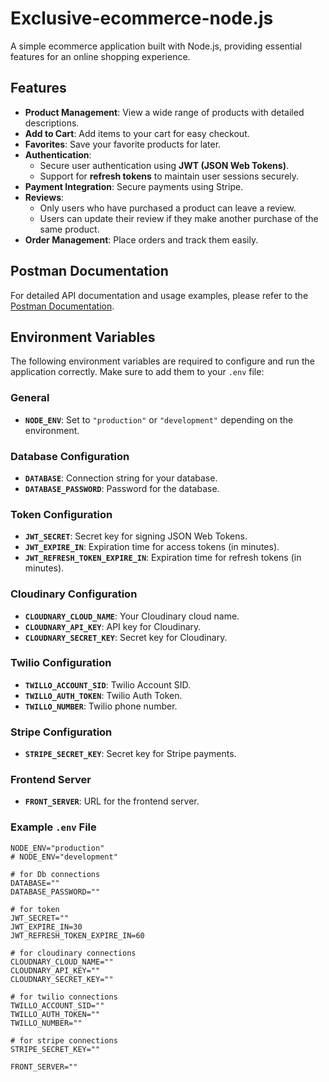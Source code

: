 # Exclusive-ecommerce-node.js

A simple ecommerce application built with Node.js, providing essential features for an online shopping experience.

## Features

- **Product Management**: View a wide range of products with detailed descriptions.
- **Add to Cart**: Add items to your cart for easy checkout.
- **Favorites**: Save your favorite products for later.
- **Authentication**:
  - Secure user authentication using **JWT (JSON Web Tokens)**.
  - Support for **refresh tokens** to maintain user sessions securely.
- **Payment Integration**: Secure payments using Stripe.
- **Reviews**:
  - Only users who have purchased a product can leave a review.
  - Users can update their review if they make another purchase of the same product.
- **Order Management**: Place orders and track them easily.

## Postman Documentation

For detailed API documentation and usage examples, please refer to the [Postman Documentation](https://documenter.getpostman.com/view/39898064/2sAYBd67XC).

## Environment Variables

The following environment variables are required to configure and run the application correctly. Make sure to add them to your `.env` file:

### General

- **`NODE_ENV`**: Set to `"production"` or `"development"` depending on the environment.

### Database Configuration

- **`DATABASE`**: Connection string for your database.
- **`DATABASE_PASSWORD`**: Password for the database.

### Token Configuration

- **`JWT_SECRET`**: Secret key for signing JSON Web Tokens.
- **`JWT_EXPIRE_IN`**: Expiration time for access tokens (in minutes).
- **`JWT_REFRESH_TOKEN_EXPIRE_IN`**: Expiration time for refresh tokens (in minutes).

### Cloudinary Configuration

- **`CLOUDNARY_CLOUD_NAME`**: Your Cloudinary cloud name.
- **`CLOUDNARY_API_KEY`**: API key for Cloudinary.
- **`CLOUDNARY_SECRET_KEY`**: Secret key for Cloudinary.

### Twilio Configuration

- **`TWILLO_ACCOUNT_SID`**: Twilio Account SID.
- **`TWILLO_AUTH_TOKEN`**: Twilio Auth Token.
- **`TWILLO_NUMBER`**: Twilio phone number.

### Stripe Configuration

- **`STRIPE_SECRET_KEY`**: Secret key for Stripe payments.

### Frontend Server

- **`FRONT_SERVER`**: URL for the frontend server.

### Example `.env` File

```env
NODE_ENV="production"
# NODE_ENV="development"

# for Db connections
DATABASE=""
DATABASE_PASSWORD=""

# for token
JWT_SECRET=""
JWT_EXPIRE_IN=30
JWT_REFRESH_TOKEN_EXPIRE_IN=60

# for cloudinary connections
CLOUDNARY_CLOUD_NAME=""
CLOUDNARY_API_KEY=""
CLOUDNARY_SECRET_KEY=""

# for twilio connections
TWILLO_ACCOUNT_SID=""
TWILLO_AUTH_TOKEN=""
TWILLO_NUMBER=""

# for stripe connections
STRIPE_SECRET_KEY=""

FRONT_SERVER=""
```
